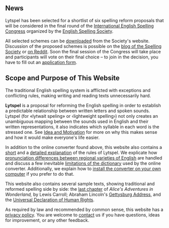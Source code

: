 ## News

Lytspel has been selected for a shortlist of six spelling reform proposals
that will be considered in the final round of the [International English
Spelling
Congress](http://spellingsociety.org/international-english-spelling-congress)
organized by the [English Spelling Society](http://spellingsociety.org/).

All selected schemes can be
[downloaded](http://spellingsociety.org/international-english-spelling-congress)
from the Society's website. Discussion of the proposed schemes is possible
on the [blog of the Spelling Society](http://spellingsociety.org/blog) or
[on Reddit](https://www.reddit.com/r/TheEnglishSpellingSoc/). Soon the
final session of the Congress will take place and participants will vote on
their final choice – to join in the decision, you have to fill out an
[application
form](http://spellingsociety.org/international-english-spelling-congress-application).


## Scope and Purpose of This Website

The traditional English spelling system is afflicted with exceptions and
conflicting rules, making writing and reading texts unnecessarily hard.

**Lytspel** is a proposal for reforming the English spelling in order to
establish a predictable relationship between written letters and spoken
sounds. Lytspel (for «lytwait speling» or ‹lightweight spelling›) not only
creates an unambiguous mapping between the sounds used in English and their
written representations, it also indicates which syllable in each word is
the stressed one. See [Idea and Motivation](/idea) for more on why this
makes sense and how it would make everyone's life easier.

In addition to the online converter found above, this website also contains
a [short](/overview) and a [detailed explanation](/rules) of the rules of
Lytspel. We explicate how [pronunciation differences between regional
varieties of English](/intl) are handled and discuss a few inevitable
[limitations of the dictionary](/limitations) used by the online converter.
Additionally, we explain how to [install the converter on your own
computer](/cli) if you prefer to do that.

This website also contains several sample texts, showing traditional and
reformed spelling side by side: the [last chapter](/sample/alice) of
*Alice's Adventures in Wonderland,* by Lewis Carroll; Abraham Lincoln's
[Gettysburg Address](/sample/gettysburg), and the [Universal Declaration of
Human Rights](/sample/udhr).

As required by law and recommended by common sense, this website has a
[privacy policy](/privacy). You are welcome to [contact](/contact) us if
you have questions, ideas for improvement, or any other feedback.
